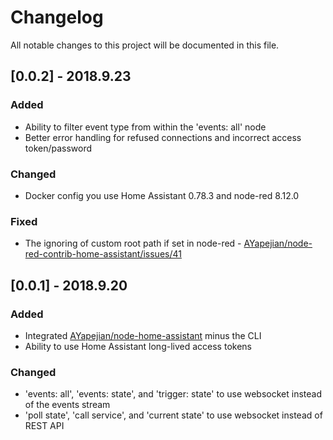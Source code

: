 # Changelog

All notable changes to this project will be documented in this file.

## [0.0.2] - 2018.9.23

### Added

* Ability to filter event type from within the 'events: all' node
* Better error handling for refused connections and incorrect access token/password

### Changed

* Docker config you use Home Assistant 0.78.3 and node-red 8.12.0

### Fixed

* The ignoring of custom root path if set in node-red - [AYapejian/node-red-contrib-home-assistant/issues/41](https://github.com/AYapejian/node-red-contrib-home-assistant/issues/41)

## [0.0.1] - 2018.9.20

### Added

* Integrated [AYapejian/node-home-assistant](https://github.com/AYapejian/node-home-assistant) minus the CLI
* Ability to use Home Assistant long-lived access tokens

### Changed

* 'events: all', 'events: state', and 'trigger: state' to use websocket instead of the events stream
* 'poll state', 'call service', and 'current state' to use websocket instead of REST API
